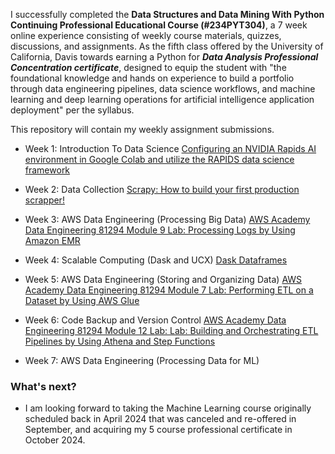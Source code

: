 I successfully completed the **Data Structures and Data Mining With Python Continuing Professional Educational Course (#234PYT304)**, a 7 week online experience consisting of weekly course materials, quizzes, discussions, and assignments. As the fifth class offered by the University of California, Davis towards earning a Python for ***Data Analysis Professional Concentration certificate***, designed to equip the student with "the foundational knowledge and hands on experience to build a portfolio through data engineering pipelines, data science workflows, and machine learning and deep learning operations for artificial intelligence application deployment" per the syllabus. 

This repository will contain my weekly assignment submissions.

- Week 1: Introduction To Data Science [Configuring an NVIDIA Rapids AI environment in Google Colab and utilize the RAPIDS data science framework](Assignments/Module_1_Assignment.ipynb "Week 1 Notebook file")

- Week 2: Data Collection [Scrapy: How to build your first production scrapper!](Assignments/chocolatespider.py "Week 2 spider.py file")

- Week 3: AWS Data Engineering (Processing Big Data) [AWS Academy Data Engineering 81294 Module 9 Lab: Processing Logs by Using Amazon EMR](Assignments/Module_3_Assignment.jpg "Week 3 Lab Grade screenshot")

- Week 4: Scalable Computing (Dask and UCX) [Dask Dataframes](Assignments/Module_4_Assignment.ipynb "Week 4 Notebook file")

- Week 5: AWS Data Engineering (Storing and Organizing Data) [AWS Academy Data Engineering 81294 Module 7 Lab: Performing ETL on a Dataset by Using AWS Glue](Assignments/Module_5_Assignment.jpg "Week 5 Lab Grade screenshot")

- Week 6: Code Backup and Version Control [AWS Academy Data Engineering 81294 Module 12 Lab: Lab: Building and Orchestrating ETL Pipelines by Using Athena and Step Functions](Assignments/Module_6_Assignment.jpg "Week 6 Lab Grade screenshot")

- Week 7: AWS Data Engineering (Processing Data for ML)

### What's next?

- I am looking forward to taking the Machine Learning course originally scheduled back in April 2024 that was canceled and re-offered in September, and acquiring my 5 course professional certificate in October 2024.
